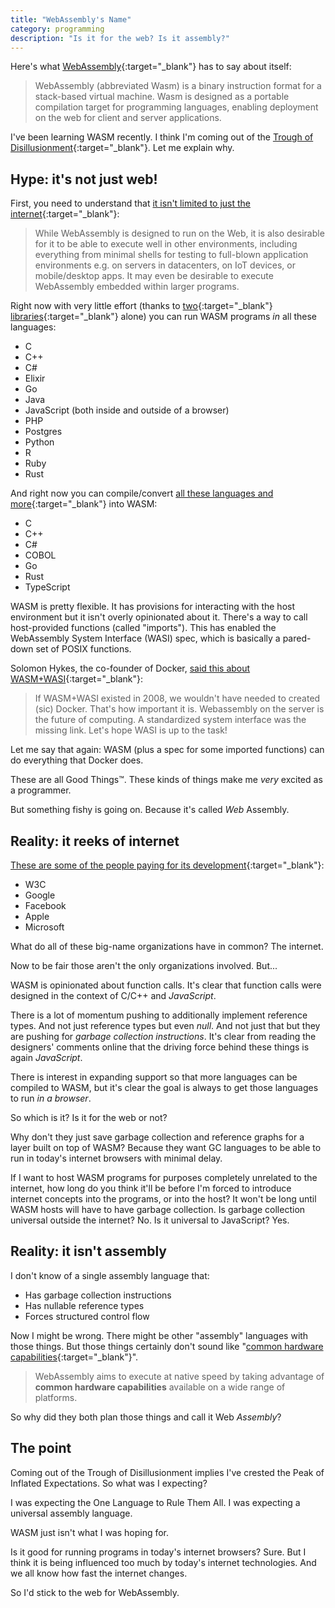 ```yaml
---
title: "WebAssembly's Name"
category: programming
description: "Is it for the web? Is it assembly?"
---
```


Here's what [WebAssembly](https://webassembly.org/){:target="_blank"} has to say
about itself:

> WebAssembly (abbreviated Wasm) is a binary instruction format for a
  stack-based virtual machine. Wasm is designed as a portable compilation target
  for programming languages, enabling deployment on the web for client and
  server applications.

I've been learning WASM recently. I think I'm coming out of the
[Trough of Disillusionment](https://www.gartner.com/en/research/methodologies/gartner-hype-cycle){:target="_blank"}.
Let me explain why.

## Hype: it's not just web!

First, you need to understand that
[it isn't limited to just the internet](https://webassembly.org/docs/non-web/){:target="_blank"}:

> While WebAssembly is designed to run on the Web, it is also desirable for it
  to be able to execute well in other environments, including everything from
  minimal shells for testing to full-blown application environments e.g. on
  servers in datacenters, on IoT devices, or mobile/desktop apps. It may even be
  desirable to execute WebAssembly embedded within larger programs.

Right now with very little effort (thanks to
[two](https://github.com/bytecodealliance/wasmtime){:target="_blank"}
[libraries](https://github.com/wasmerio/wasmer){:target="_blank"}
alone) you can run WASM programs _in_ all these languages:

* C
* C++
* C#
* Elixir
* Go
* Java
* JavaScript (both inside and outside of a browser)
* PHP
* Postgres
* Python
* R
* Ruby
* Rust

And right now you can compile/convert
[all these languages and more](https://github.com/appcypher/awesome-wasm-langs){:target="_blank"}
into WASM:

* C
* C++
* C#
* COBOL
* Go
* Rust
* TypeScript

WASM is pretty flexible. It has provisions for interacting with the host
environment but it isn't overly opinionated about it. There's a way to call
host-provided functions (called "imports"). This has enabled the WebAssembly
System Interface (WASI) spec, which is basically a pared-down set of POSIX
functions.

Solomon Hykes, the co-founder of Docker,
[said this about WASM+WASI](https://twitter.com/solomonstre/status/1111004913222324225){:target="_blank"}:

> If WASM+WASI existed in 2008, we wouldn't have needed to created (sic) Docker.
  That's how important it is. Webassembly on the server is the future of
  computing. A standardized system interface was the missing link. Let's hope
  WASI is up to the task!

Let me say that again: WASM (plus a spec for some imported functions) can do
everything that Docker does.

These are all Good Things&trade;. These kinds of things make me _very_ excited
as a programmer.

But something fishy is going on. Because it's called _Web_ Assembly.

## Reality: it reeks of internet

[These are some of the people paying for its development](https://www.w3.org/groups/wg/wasm/participants){:target="_blank"}:

* W3C
* Google
* Facebook
* Apple
* Microsoft

What do all of these big-name organizations have in common? The internet.

Now to be fair those aren't the only organizations involved. But...

WASM is opinionated about function calls. It's clear that function calls were
designed in the context of C/C++ and _JavaScript_.

There is a lot of momentum pushing to additionally implement reference types.
And not just reference types but even _null_. And not just that but they are
pushing for _garbage collection instructions_. It's clear from reading the
designers' comments online that the driving force behind these things is again
_JavaScript_.

There is interest in expanding support so that more languages can be compiled to
WASM, but it's clear the goal is always to get those languages to run _in a
browser_.

So which is it? Is it for the web or not?

Why don't they just save garbage collection and reference graphs for a layer
built on top of WASM? Because they want GC languages to be able to run in
today's internet browsers with minimal delay.

If I want to host WASM programs for purposes completely unrelated to the
internet, how long do you think it'll be before I'm forced to introduce internet
concepts into the programs, or into the host? It won't be long until WASM hosts
will have to have garbage collection. Is garbage collection universal outside
the internet? No. Is it universal to JavaScript? Yes.

## Reality: it isn't assembly

I don't know of a single assembly language that:

* Has garbage collection instructions
* Has nullable reference types
* Forces structured control flow

Now I might be wrong. There might be other "assembly" languages with those
things. But those things certainly don't sound like
"[common hardware capabilities](https://webassembly.org/){:target="_blank"}".

> WebAssembly aims to execute at native speed by taking advantage of **common
  hardware capabilities** available on a wide range of platforms.

So why did they both plan those things and call it Web _Assembly_?

## The point

Coming out of the Trough of Disillusionment implies I've crested the Peak of
Inflated Expectations. So what was I expecting?

I was expecting the One Language to Rule Them All. I was expecting a universal
assembly language.

WASM just isn't what I was hoping for.

Is it good for running programs in today's internet browsers? Sure. But I think
it is being influenced too much by today's internet technologies. And we all
know how fast the internet changes.

So I'd stick to the web for WebAssembly.